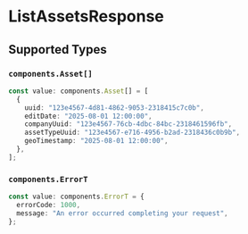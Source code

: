 # ListAssetsResponse


## Supported Types

### `components.Asset[]`

```typescript
const value: components.Asset[] = [
  {
    uuid: "123e4567-4d81-4862-9053-2318415c7c0b",
    editDate: "2025-08-01 12:00:00",
    companyUuid: "123e4567-76cb-4dbc-84bc-2318461596fb",
    assetTypeUuid: "123e4567-e716-4956-b2ad-2318436c0b9b",
    geoTimestamp: "2025-08-01 12:00:00",
  },
];
```

### `components.ErrorT`

```typescript
const value: components.ErrorT = {
  errorCode: 1000,
  message: "An error occurred completing your request",
};
```

